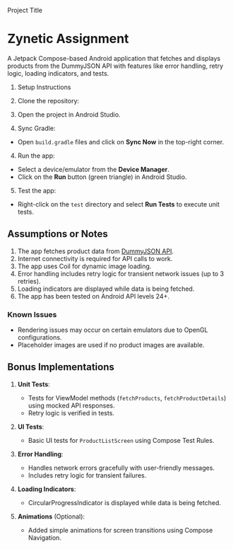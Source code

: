 Project Title
# Zynetic Assignment
A Jetpack Compose-based Android application that fetches and displays products from the DummyJSON API with features like error handling, retry logic, loading indicators, and tests.


1. Setup Instructions

1. Clone the repository:

2. Open the project in Android Studio.

3. Sync Gradle:
- Open `build.gradle` files and click on **Sync Now** in the top-right corner.

4. Run the app:
- Select a device/emulator from the **Device Manager**.
- Click on the **Run** button (green triangle) in Android Studio.

5. Test the app:
- Right-click on the `test` directory and select **Run Tests** to execute unit tests.

## Assumptions or Notes

1. The app fetches product data from [DummyJSON API](https://dummyjson.com/docs/products).
2. Internet connectivity is required for API calls to work.
3. The app uses Coil for dynamic image loading.
4. Error handling includes retry logic for transient network issues (up to 3 retries).
5. Loading indicators are displayed while data is being fetched.
6. The app has been tested on Android API levels 24+.

### Known Issues
- Rendering issues may occur on certain emulators due to OpenGL configurations.
- Placeholder images are used if no product images are available.

## Bonus Implementations

1. **Unit Tests**:
   - Tests for ViewModel methods (`fetchProducts`, `fetchProductDetails`) using mocked API responses.
   - Retry logic is verified in tests.

2. **UI Tests**:
   - Basic UI tests for `ProductListScreen` using Compose Test Rules.

3. **Error Handling**:
   - Handles network errors gracefully with user-friendly messages.
   - Includes retry logic for transient failures.

4. **Loading Indicators**:
   - CircularProgressIndicator is displayed while data is being fetched.

5. **Animations** (Optional):
   - Added simple animations for screen transitions using Compose Navigation.




